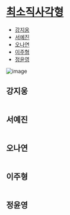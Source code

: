 
# [최소직사각형](https://programmers.co.kr/learn/courses/30/lessons/86491)

- [강지웅](#강지웅)
- [서예진](#서예진)
- [오나연](#오나연)
- [이주형](#이주형)
- [정윤영](#정윤영)

![image]()

## 강지웅
```swift

```
## 서예진
```java

```

## 오나연
```java

```

## 이주형
```java
```

## 정윤영
```java

```
